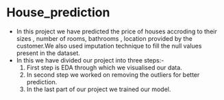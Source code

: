 # House_prediction
  <ul><li>In this project we have predicted the price of houses accroding to their sizes , number of rooms, bathrooms , location provided by the customer.We also used imputation technique to fill the null values present in the dataset.</li>
      <li>In this we have divided our project into three steps:-
        <ol><li>First step is EDA through which we visualised our data.</li>
          <li>In second step we worked on removing the outliers for better prediction.</li>
          <li>In the last part of our project we trained our model. </li></ol></li>
        </ul>
